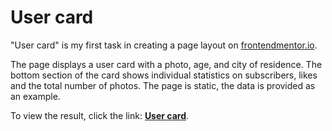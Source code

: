 # User card
"User card" is my first task in creating a page layout on [frontendmentor.io](https://www.frontendmentor.io/?ref=challenge).

The page displays a user card with a photo, age, and city of residence. The bottom section of the card shows individual statistics on subscribers, likes and the total number of photos. The page is static, the data is provided as an example.

To view the result, click the link: [**User card**](https://user-card-xi.vercel.app/).
